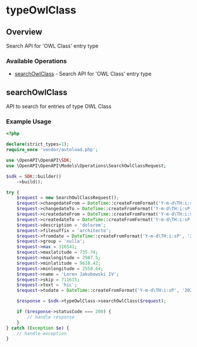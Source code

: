 # typeOwlClass

## Overview

Search API for 'OWL Class' entry type

### Available Operations

* [searchOwlClass](#searchowlclass) - Search API for 'OWL Class' entry type

## searchOwlClass

API to search for entries of type OWL Class

### Example Usage

```php
<?php

declare(strict_types=1);
require_once 'vendor/autoload.php';

use \OpenAPI\OpenAPI\SDK;
use \OpenAPI\OpenAPI\Models\Operations\SearchOwlClassRequest;

$sdk = SDK::builder()
    ->build();

try {
    $request = new SearchOwlClassRequest();
    $request->changedateFrom = DateTime::createFromFormat('Y-m-d\TH:i:sP', '2022-08-09T03:00:23.242Z');
    $request->changedateTo = DateTime::createFromFormat('Y-m-d\TH:i:sP', '2022-10-22T11:14:59.383Z');
    $request->createdateFrom = DateTime::createFromFormat('Y-m-d\TH:i:sP', '2022-04-25T19:18:27.795Z');
    $request->createdateTo = DateTime::createFromFormat('Y-m-d\TH:i:sP', '2022-11-07T19:08:46.997Z');
    $request->description = 'dolorem';
    $request->filesuffix = 'architecto';
    $request->fromdate = DateTime::createFromFormat('Y-m-d\TH:i:sP', '2022-11-13T00:38:19.332Z');
    $request->group = 'nulla';
    $request->max = 316541;
    $request->maxlatitude = 735.74;
    $request->maxlongitude = 2987.5;
    $request->minlatitude = 9618.42;
    $request->minlongitude = 2550.64;
    $request->name = 'Loren Jakubowski IV';
    $request->skip = 711615;
    $request->text = 'hic';
    $request->todate = DateTime::createFromFormat('Y-m-d\TH:i:sP', '2022-03-17T11:23:26.153Z');

    $response = $sdk->typeOwlClass->searchOwlClass($request);

    if ($response->statusCode === 200) {
        // handle response
    }
} catch (Exception $e) {
    // handle exception
}
```
